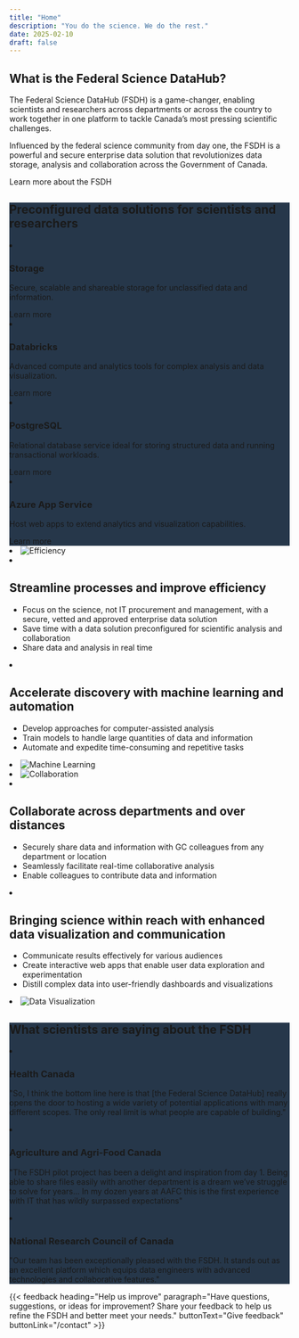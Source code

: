 ```yaml
---
title: "Home"
description: "You do the science. We do the rest."
date: 2025-02-10
draft: false
---
```


<link rel="stylesheet" href="https://aurora.gccloudone.alpha.canada.ca/scss/main.css">

<article class="py-750">
  <h2 class="mb-400">What is the Federal Science DataHub?</h2>
  <p class="mb-400">The Federal Science DataHub (FSDH) is a game-changer, enabling scientists and researchers across departments or across the country to work together in one platform to tackle Canada’s most pressing scientific challenges.</p>
  <p class="mb-400">Influenced by the federal science community from day one, the FSDH is a powerful and secure enterprise data solution that revolutionizes data storage, analysis and collaboration across the Government of Canada.</p>
  <gcds-link href="/product/" class="hydrated">Learn more about the FSDH</gcds-link>
</article>

<article class="py-500 bg-primary text-light bg-full-width" style="background-color:#26374a;">
  <h2 class="mb-400">Preconfigured data solutions for scientists and researchers</h2>
  <gcds-grid tag="ul" columns="1fr" columns-tablet="1fr 1fr" columns-desktop="1fr 1fr 1fr 1fr" gap="450" class="hydrated">
    <li class="list-none md:mb-0 mb-500">
      <h3 class="mb-400">Storage</h3>
      <p class="mb-400">Secure, scalable and shareable storage for unclassified data and information.</p>
      <gcds-link href="/product/storage" variant="light" class="hydrated">Learn more</gcds-link>
    </li>
    <li class="list-none md:mb-0 mb-500">
      <h3 class="mb-400">Databricks</h3>
      <p class="mb-400">Advanced compute and analytics tools for complex analysis and data visualization.</p>
      <gcds-link href="/product/databricks" variant="light" class="hydrated">Learn more</gcds-link>
    </li>
    <li class="list-none md:mb-0 mb-500">
      <h3 class="mb-400">PostgreSQL</h3>
      <p class="mb-400">Relational database service ideal for storing structured data and running transactional workloads.</p>
      <gcds-link href="/product/postgresql" variant="light" class="hydrated">Learn more</gcds-link>
    </li>
    <li class="list-none md:mb-0 mb-500">
      <h3 class="mb-400">Azure App Service </h3>
      <p class="mb-400">Host web apps to extend analytics and visualization capabilities.</p>
      <gcds-link href="/product/app-service" variant="light" class="hydrated">Learn more</gcds-link>
    </li>
  </gcds-grid>
</article>

<article class="py-450">
  <gcds-grid tag="ul" columns="1fr" columns-tablet="1fr 4fr" columns-desktop="1fr 5fr" gap="450" class="hydrated">
    <li class="list-none md:mb-0 mb-500">
      <img src="/images/fsdh/efficiency.svg" alt="Efficiency" />
    </li>
    <li class="list-none md:mb-0 mb-500">
      <h2 class="mb-400">Streamline processes and improve efficiency</h2>
      <ul class="list-disc mb-300">
        <li>Focus on the science, not IT procurement and management, with a secure, vetted and approved enterprise data solution </li>
        <li>Save time with a data solution preconfigured for scientific analysis and collaboration </li>
        <li>Share data and analysis in real time </li>
      </ul>
    </li>
  </gcds-grid>
</article>

<article class="py-450 bg-light bg-full-width">
  <gcds-grid tag="ul" columns="1fr" columns-tablet="4fr 1fr" columns-desktop="5fr 1fr" gap="450" class="hydrated">
    <li class="list-none md:mb-0 mb-500">
      <h2 class="mb-400">Accelerate discovery with machine learning and automation</h2>
      <ul class="list-disc mb-300">
        <li>Develop approaches for computer-assisted analysis</li>
        <li>Train models to handle large quantities of data and information</li>
        <li>Automate and expedite time-consuming and repetitive tasks </li>
      </ul>
    </li>
    <li class="list-none md:mb-0 mb-500">
      <img src="/images/fsdh/machine-learning.svg" alt="Machine Learning" />
    </li>
  </gcds-grid>
</article>

<article class="py-450">
  <gcds-grid tag="ul" columns="1fr" columns-tablet="1fr 4fr" columns-desktop="1fr 5fr" gap="450" class="hydrated">
    <li class="list-none md:mb-0 mb-500">
      <img src="/images/fsdh/collaboration.svg" alt="Collaboration" />
    </li>
    <li class="list-none md:mb-0 mb-500">
      <h2 class="mb-400">Collaborate across departments and over distances</h2>
      <ul class="list-disc mb-300">
        <li>Securely share data and information with GC colleagues from any department or location</li>
        <li>Seamlessly facilitate real-time collaborative analysis</li>
        <li>Enable colleagues to contribute data and information</li>
      </ul>
    </li>
  </gcds-grid>
</article>

<article class="py-450 bg-light bg-full-width">
  <gcds-grid tag="ul" columns="1fr" columns-tablet="4fr 1fr" columns-desktop="5fr 1fr" gap="450" class="hydrated">
    <li class="list-none md:mb-0 mb-500">
      <h2 class="mb-400">Bringing science within reach with enhanced data visualization and communication</h2>
      <ul class="list-disc mb-300">
        <li>Communicate results effectively for various audiences</li>
        <li>Create interactive web apps that enable user data exploration and experimentation</li>
        <li>Distill complex data into user-friendly dashboards and visualizations</li>
      </ul>
    </li>
    <li class="list-none md:mb-0 mb-500">
      <img src="/images/fsdh/data-visualization.svg" alt="Data Visualization" />
    </li>
  </gcds-grid>
</article>

<article class="py-500 bg-primary text-light bg-full-width" style="background-color:#26374a;">
  <h2 class="mb-400">What scientists are saying about the FSDH</h2>
  <gcds-grid tag="ul" columns="1fr" columns-tablet="1fr 1fr" columns-desktop="1fr 1fr 1fr" gap="450" class="hydrated">
    <li class="list-none md:mb-0 mb-500">
  <h3 class="mb-400">Health Canada</h3>
      <p class="mb-400">"So, I think the bottom line here is that [the Federal Science DataHub] really opens the door to hosting a wide variety of potential applications with many different scopes. The only real limit is what people are capable of building."</p>
    </li>
    <li class="list-none md:mb-0 mb-500">
  <h3 class="mb-400">Agriculture and Agri-Food Canada</h3>
      <p class="mb-400">"The FSDH pilot project has been a delight and inspiration from day 1. Being able to share files easily with another department is a dream we’ve struggle to solve for years... In my dozen years at AAFC this is the first experience with IT that has wildly surpassed expectations"</p>
    </li>
    <li class="list-none md:mb-0 mb-500">
  <h3 class="mb-400">National Research Council of Canada</h3>
      <p class="mb-400">"Our team has been exceptionally pleased with the FSDH. It stands out as an excellent platform which equips data engineers with advanced technologies and collaborative features.​"</p>
    </li>
  </gcds-grid>
</article>

{{< feedback
heading="Help us improve"
paragraph="Have questions, suggestions, or ideas for improvement? Share your feedback to help us refine the FSDH and better meet your needs."
buttonText="Give feedback"
buttonLink="/contact" >}}
